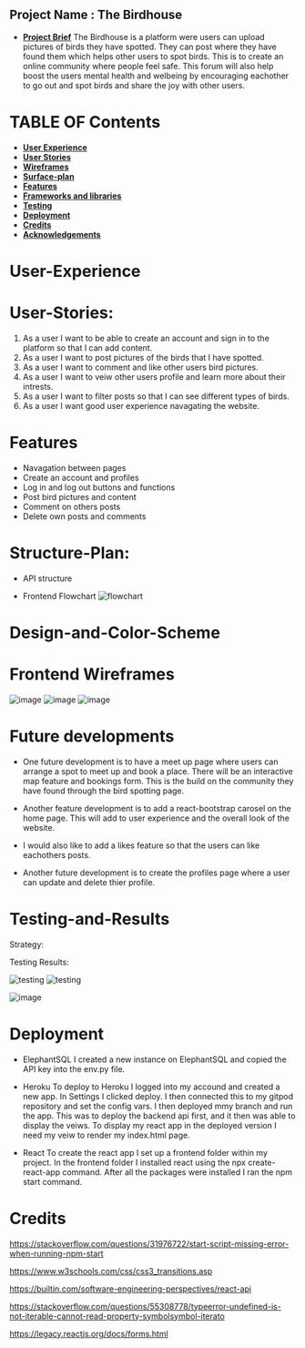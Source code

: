 ## Project Name : The Birdhouse

* [**Project Brief**](#Project-Brief)
The Birdhouse is a platform were users can upload pictures of birds they have spotted. They can post where they have found them which helps other users to spot birds. 
This is to create an online community where people feel safe. This forum will also help boost the users mental health and welbeing by encouraging eachother to go out and spot birds and share the joy with other users.

# **TABLE OF Contents**

* [**User Experience** ](#User-experienceX)
* [**User Stories**](#User-Stories)
* [**Wireframes** ](#Wireframes)
* [**Surface-plan**](#Surface-plan)
* [**Features** ](#Features)
* [**Frameworks and libraries**](#Framewores-and-Liberies)
* [ **Testing**](#Testing)
* [ **Deployment**](#Deployment)
* [**Credits** ](#Credits)
* [**Acknowledgements** ](#Acknowledgements)

# User-Experience 

# User-Stories:
1) As a user I want to be able to create an account and sign in to the platform so that I can add content. 
2) As a user I want to post pictures of the birds that I have spotted. 
3) As a user I want to comment and like other users bird pictures. 
4) As a user I want to veiw other users profile and learn more about their intrests. 
5) As a user I want to filter posts so that I can see different types of birds. 
6) As a user I want good user experience navagating the website.

# Features 
- Navagation between pages 
- Create an account and profiles
- Log in and log out buttons and functions
- Post bird pictures and content 
- Comment on others posts 
- Delete own posts and comments

# Structure-Plan:
- API structure 

- Frontend Flowchart 
![flowchart]()

# Design-and-Color-Scheme


# Frontend Wireframes
![image]('frontend/src/assests/homepage.png')
![image]('frontend/src/assests/signin.png')
![image]('frontend/src/assests/profile.png')

# Future developments 
- One future development is to have a meet up page where users can arrange a spot to meet up and book a place. There will be an interactive map feature and bookings form. This is the build on the community they have found through the bird spotting page. 

- Another feature development is to add a react-bootstrap carosel on the home page. This will add to user experience and the overall look of the website. 

- I would also like to add a likes feature so that the users can like eachothers posts. 

- Another future development is to create the profiles page where a user can update and delete thier profile.

# Testing-and-Results 
Strategy:

Testing Results:

![testing]()
![testing]()

![image]()

# Deployment 
- ElephantSQL
I created a new instance on ElephantSQL and copied the API key into the env.py file. 

- Heroku
To deploy to Heroku I logged into my accound and created a new app. In Settings I clicked deploy. I then connected this to my gitpod repository and set the config vars. I then deployed mmy branch and run the app. This was to deploy the backend api first, and it then was able to display the veiws. 
To display my react app in the deployed version I need my veiw to render my index.html page.

- React 
To create the react app I set up a frontend folder within my project. In the frontend folder I installed react using the npx create-react-app command. 
After all the packages were installed I ran the npm start command. 

# Credits 
https://stackoverflow.com/questions/31976722/start-script-missing-error-when-running-npm-start

https://www.w3schools.com/css/css3_transitions.asp

https://builtin.com/software-engineering-perspectives/react-api

https://stackoverflow.com/questions/55308778/typeerror-undefined-is-not-iterable-cannot-read-property-symbolsymbol-iterato

https://legacy.reactjs.org/docs/forms.html